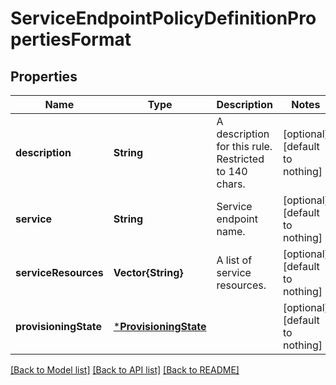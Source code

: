 # ServiceEndpointPolicyDefinitionPropertiesFormat


## Properties
Name | Type | Description | Notes
------------ | ------------- | ------------- | -------------
**description** | **String** | A description for this rule. Restricted to 140 chars. | [optional] [default to nothing]
**service** | **String** | Service endpoint name. | [optional] [default to nothing]
**serviceResources** | **Vector{String}** | A list of service resources. | [optional] [default to nothing]
**provisioningState** | [***ProvisioningState**](ProvisioningState.md) |  | [optional] [default to nothing]


[[Back to Model list]](../README.md#models) [[Back to API list]](../README.md#api-endpoints) [[Back to README]](../README.md)


